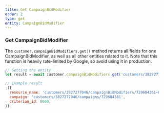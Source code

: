 ```yaml
---
title: Get CampaignBidModifier
order: 2
type: get
entity: CampaignBidModifier
---
```


### Get CampaignBidModifier

The `customer.campaignBidModifiers.get()` method returns all fields for one CampaignBidModifier, as well as all other entities related to it. Note that this function is heavily rate-limited by Google, so avoid using it in production.

```javascript
// Getting the entity
let result = await customer.campaignBidModifiers.get('customers/3827277046/campaignBidModifiers/729684361~8000')
```

```javascript
// Example result
;({
  resource_name: 'customers/3827277046/campaignBidModifiers/729684361~8000',
  campaign: 'customers/3827277046/campaigns/729684361',
  criterion_id: 8000,
})
```
